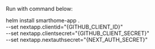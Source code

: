 Run with command below:

helm install smarthome-app . \
  --set nextapp.clientid="{GITHUB_CLIENT_ID}" \
  --set nextapp.clientsecret="{GITHUB_CLIENT_SECRET}" \
  --set nextapp.nextauthsecret="{NEXT_AUTH_SECRET}"
